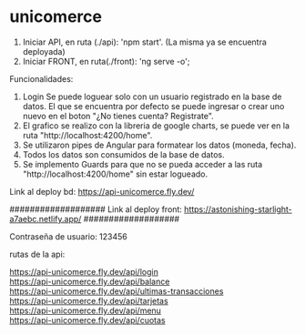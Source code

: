 ﻿# unicomerce


1. Iniciar API, en ruta (./api): 'npm start'. (La misma ya se encuentra deployada)
2. Iniciar FRONT, en ruta(./front): 'ng serve -o';


Funcionalidades:

1. Login
Se puede loguear solo con un usuario registrado en la base de datos.
El que se encuentra por defecto se puede ingresar o crear uno nuevo en el boton "¿No tienes cuenta? Registrate".
2. El grafico se realizo con la libreria de google charts, se puede ver en la ruta "http://localhost:4200/home".
3. Se utilizaron pipes de Angular para formatear los datos (moneda, fecha).
4. Todos los datos son consumidos de la base de datos.
5. Se implemento Guards para que no se pueda acceder a las ruta "http://localhost:4200/home" sin estar logueado.

Link al deploy bd: https://api-unicomerce.fly.dev/

###################  Link al deploy front: https://astonishing-starlight-a7aebc.netlify.app/  ###################

Contraseña de usuario: 123456

rutas de la api: 

https://api-unicomerce.fly.dev/api/login
<br>
https://api-unicomerce.fly.dev/api/balance
<br>
https://api-unicomerce.fly.dev/api/ultimas-transacciones
<br>
https://api-unicomerce.fly.dev/api/tarjetas
<br>
https://api-unicomerce.fly.dev/api/menu
<br>
https://api-unicomerce.fly.dev/api/cuotas


